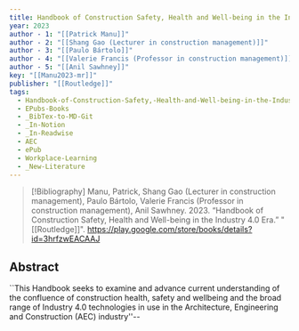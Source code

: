 ```yaml
---
title: Handbook of Construction Safety, Health and Well-being in the Industry 4.0 Era
year: 2023
author - 1: "[[Patrick Manu]]"
author - 2: "[[Shang Gao (Lecturer in construction management)]]"
author - 3: "[[Paulo Bártolo]]"
author - 4: "[[Valerie Francis (Professor in construction management)]]"
author - 5: "[[Anil Sawhney]]"
key: "[[Manu2023-mr]]"
publisher: "[[Routledge]]"
tags:
  - Handbook-of-Construction-Safety,-Health-and-Well-being-in-the-Industry-4-Era
  - EPubs-Books
  - _BibTex-to-MD-Git
  - _In-Notion
  - _In-Readwise
  - AEC
  - ePub
  - Workplace-Learning
  - _New-Literature
---
```


> [!Bibliography]
> Manu, Patrick, Shang Gao (Lecturer in construction management), Paulo Bártolo, Valerie Francis (Professor in construction management), Anil Sawhney. 2023. “Handbook of Construction Safety, Health and Well-being in the Industry 4.0 Era.” "[[Routledge]]". https://play.google.com/store/books/details?id=3hrfzwEACAAJ

## Abstract
``This Handbook seeks to examine and advance current understanding of the confluence of construction health, safety and wellbeing and the broad range of Industry 4.0 technologies in use in the Architecture, Engineering and Construction (AEC) industry''--
